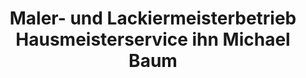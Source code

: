 ---
title: "Maler- und Lackiermeisterbetrieb Hausmeisterservice ihn Michael Baum"
url: /duesseldorf/maler-und-lackiermeisterbetrieb-hausmeisterservice-ihn-michael-baum/
shop: Farben
---